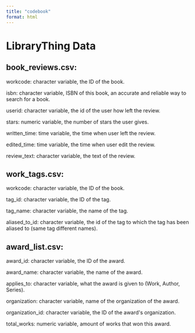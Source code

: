 ```yaml
---
title: "codebook"
format: html
---
```


# LibraryThing Data
## book_reviews.csv:
workcode: character variable, the ID of the book.

isbn: character variable, ISBN of this book, an accurate and reliable way to search for a book.

userid: character variable, the id of the user how left the review.

stars: numeric variable, the number of stars the user gives.

written_time: time variable, the time when user left the review.

edited_time: time variable, the time when user edit the review.

review_text: character variable, the text of the review.

## work_tags.csv:
workcode: character variable, the ID of the book.

tag_id: character variable, the ID of the tag.

tag_name: character variable, the name of the tag.

aliased_to_id: character variable, the id of the tag to which the tag has been aliased to (same tag different names).

## award_list.csv:
award_id: character variable, the ID of the award.

award_name: character variable, the name of the award.

applies_to: character variable, what the award is given to (Work, Author, Series).

organization: character variable, name of the organization of the award.

organization_id: character variable, the ID of the award's organization.

total_works: numeric variable, amount of works that won this award.


